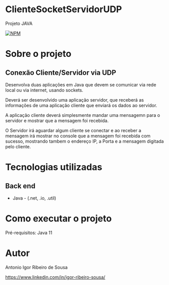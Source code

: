 # ClienteSocketServidorUDP
Projeto JAVA


[![NPM](https://img.shields.io/npm/l/react)](https://github.com/igorcons852/ClienteSocketServidorUDP/blob/master/LICENCE) 


# Sobre o projeto

## Conexão Cliente/Servidor via UDP

Desenvolva duas aplicações em Java que devem se comunicar via rede local ou via internet, usando sockets.

Deverá ser desenvolvido uma aplicação servidor, que receberá as informações de uma aplicação cliente
que enviará os dados ao servidor.

A aplicação cliente deverá simplesmente mandar uma mensagemn para o servidor
e mostrar que a mensagem foi recebida.

O Servidor irá aguardar algum cliente se conectar e ao receber a mensagem irá mostrar no console que a mensagem foi recebida com sucesso, 
mostrando tambem o endereço IP, a Porta e a mensagem digitada pelo cliente.


# Tecnologias utilizadas
## Back end
- Java - (.net, .io, .util)


# Como executar o projeto

Pré-requisitos: Java 11


# Autor

Antonio Igor Ribeiro de Sousa

https://www.linkedin.com/in/igor-ribeiro-sousa/

